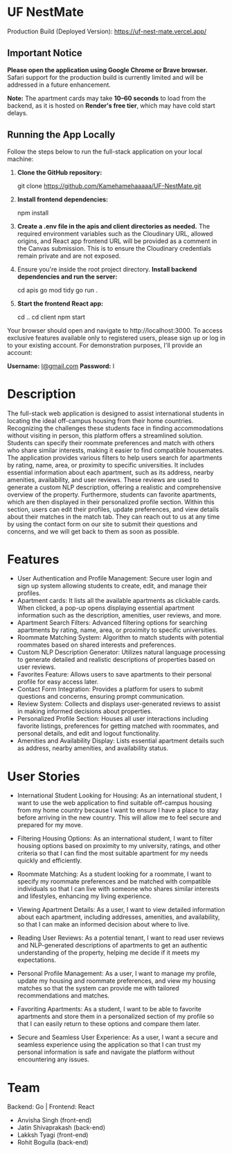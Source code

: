 # UF NestMate

Production Build (Deployed Version): https://uf-nest-mate.vercel.app/

## Important Notice

**Please open the application using Google Chrome or Brave browser.**  
Safari support for the production build is currently limited and will be addressed in a future enhancement.

**Note:** The apartment cards may take **10–60 seconds** to load from the backend, as it is hosted on **Render's free tier**, which may have cold start delays.

## Running the App Locally

Follow the steps below to run the full-stack application on your local machine:

1. **Clone the GitHub repository:**

    git clone https://github.com/Kamehamehaaaaa/UF-NestMate.git

2. **Install frontend dependencies:**

    npm install

3. **Create a .env file in the apis and client directories as needed.**
   The required environment variables such as the Cloudinary URL, allowed origins, and React app frontend URL will be provided as a comment in the Canvas submission. This is to ensure the Cloudinary credentials remain private and are not exposed.

4. Ensure you're inside the root project directory. **Install backend dependencies and run the server:**

    cd apis
    go mod tidy
    go run .

5. **Start the frontend React app:**

    cd ..
    cd client
    npm start

Your browser should open and navigate to http://localhost:3000. To access exclusive features available only to registered users, please sign up or log in to your existing account. For demonstration purposes, I'll provide an account:

**Username:** l@gmail.com
**Password:** l

# Description

The full-stack web application is designed to assist international students in locating the ideal off-campus housing from their home countries. Recognizing the challenges these students face in finding accommodations without visiting in person, this platform offers a streamlined solution. Students can specify their roommate preferences and match with others who share similar interests, making it easier to find compatible housemates. The application provides various filters to help users search for apartments by rating, name, area, or proximity to specific universities. It includes essential information about each apartment, such as its address, nearby amenities, availability, and user reviews. These reviews are used to generate a custom NLP description, offering a realistic and comprehensive overview of the property. Furthermore, students can favorite apartments, which are then displayed in their personalized profile section. Within this section, users can edit their profiles, update preferences, and view details about their matches in the match tab. They can reach out to us at any time by using the contact form on our site to submit their questions and concerns, and we will get back to them as soon as possible.

# Features

-   User Authentication and Profile Management: Secure user login and sign up system allowing students to create, edit, and manage their profiles.
-   Apartment cards: It lists all the available apartments as clickable cards. When clicked, a pop-up opens displaying essential apartment information such as the description, amenities, user reviews, and more.
-   Apartment Search Filters: Advanced filtering options for searching apartments by rating, name, area, or proximity to specific universities.
-   Roommate Matching System: Algorithm to match students with potential roommates based on shared interests and preferences.
-   Custom NLP Description Generator: Utilizes natural language processing to generate detailed and realistic descriptions of properties based on user reviews.
-   Favorites Feature: Allows users to save apartments to their personal profile for easy access later.
-   Contact Form Integration: Provides a platform for users to submit questions and concerns, ensuring prompt communication.
-   Review System: Collects and displays user-generated reviews to assist in making informed decisions about properties.
-   Personalized Profile Section: Houses all user interactions including favorite listings, preferences for getting matched with roommates, and personal details, and edit and logout functionality.
-   Amenities and Availability Display: Lists essential apartment details such as address, nearby amenities, and availability status.

# User Stories

-   International Student Looking for Housing: As an international student, I want to use the web application to find suitable off-campus housing from my home country because I want to ensure I have a place to stay before arriving in the new country. This will allow me to feel secure and prepared for my move.

-   Filtering Housing Options: As an international student, I want to filter housing options based on proximity to my university, ratings, and other criteria so that I can find the most suitable apartment for my needs quickly and efficiently.

-   Roommate Matching: As a student looking for a roommate, I want to specify my roommate preferences and be matched with compatible individuals so that I can live with someone who shares similar interests and lifestyles, enhancing my living experience.

-   Viewing Apartment Details: As a user, I want to view detailed information about each apartment, including addresses, amenities, and availability, so that I can make an informed decision about where to live.

-   Reading User Reviews: As a potential tenant, I want to read user reviews and NLP-generated descriptions of apartments to get an authentic understanding of the property, helping me decide if it meets my expectations.

-   Personal Profile Management: As a user, I want to manage my profile, update my housing and roommate preferences, and view my housing matches so that the system can provide me with tailored recommendations and matches.

-   Favoriting Apartments: As a student, I want to be able to favorite apartments and store them in a personalized section of my profile so that I can easily return to these options and compare them later.

-   Secure and Seamless User Experience: As a user, I want a secure and seamless experience using the application so that I can trust my personal information is safe and navigate the platform without encountering any issues.

# Team

Backend: Go | Frontend: React

-   Anvisha Singh (front-end)
-   Jatin Shivaprakash (back-end)
-   Lakksh Tyagi (front-end)
-   Rohit Bogulla (back-end)
